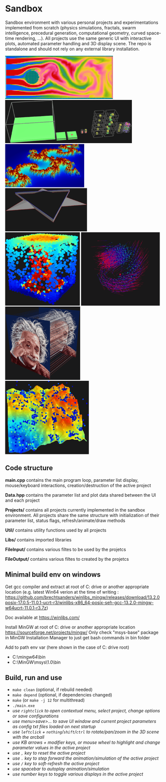 # Sandbox
Sandbox environment with various personal projects and experimentations implemented from scratch (physics simulations, fractals, swarm intelligence, precedural generation, computational geometry, curved space-time rendering, ...). All projects use the same generic UI with interactive plots, automated parameter handling and 3D display scene. The repo is standalone and should not rely on any external library installation.

![Screenshot](Docs/Anim_CFD.gif)
![Screenshot](Docs/Anim_MarkovVoxProcGen.gif)\
![Screenshot](Docs/Anim_FraclElevMapZoom.gif)
![Screenshot](Docs/Anim_FractCurvDev.gif)\
![Screenshot](Docs/Anim_ParticleCollisionConvectionSystem.gif)
![Screenshot](Docs/Anim_ReynoldsBoids.gif)\
![Screenshot](Docs/Anim_AlbertSpaceTimeCurvature.gif)
![Screenshot](Docs/Anim_TerrainErosion.gif)

## Code structure

**main.cpp** contains the main program loop, parameter list display, mouse/keyboard interactions, creation/destruction of the active project

**Data.hpp** contains the parameter list and plot data shared between the UI and each project

**Projects/** contains all projects currently implemented in the sandbox environment. All projects share the same structure with initialization of their parameter list, status flags, refresh/animate/draw methods

**Util/** contains utility functions used by all projects

**Libs/** contains imported libraries

**FileInput/** contains various filtes to be used by the projetcs

**FileOutput/** contains various filtes to created by the projetcs

## Minimal build env on windows
Get gcc compiler and extract at root of C: drive or another appropriate location (e.g. latest Win64 verion at the time of writing : https://github.com/brechtsanders/winlibs_mingw/releases/download/13.2.0posix-17.0.5-11.0.1-ucrt-r3/winlibs-x86_64-posix-seh-gcc-13.2.0-mingw-w64ucrt-11.0.1-r3.7z)

Doc available at  https://winlibs.com/

Install MinGW at root of C: drive or another appropriate location
https://sourceforge.net/projects/mingw/
Only check "msys-base" package in MinGW Installation Manager to just get bash commands in bin folder

Add to path env var (here shown in the case of C: drive root)
- C:\mingw64\bin
- C:\MinGW\msys\1.0\bin

## Build, run and use
- `make clean` (optional, if rebuild needed)
- `make depend` (optional, if dependencies changed)
- `make` (or `make -j 12` for multithread)
- `./main.exe`
- *use `rightclick` to open contextual menu, select project, change options or save configurations*
- *use menu>save>... to save UI window and current project parameters as config txt files loaded on next startup*
- *use `leftclick` + `nothing`/`shift`/`ctrl` to rotate/pan/zoom in the 3D scene with the arcball*
- *use KB arrows + modifier keys, or mouse wheel to highlight and change parameter values in the active project*
- *use `,` key to reset the active project*
- *use `.` key to step forward the animation/simulation of the active project*
- *use `/` key to soft-refresh the active project*
- *use spacebar to autoplay animation/simulation*
- *use number keys to toggle various displays in the active project*
